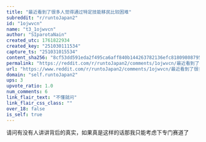 ```yaml
---
title: "最近看到了很多人觉得通过特定技能移民比较困难"
subreddit: "r/runtoJapan2"
id: "1ojwvcn"
name: "t3_1ojwvcn"
author: "SIparotaNain"
created_utc: 1761822934
created_key: "251030111534"
capture_ts: "251031015534"
content_sha256: "8cf53dd591eda2f495ca6aff840b144263782136efc8180980879558be084cbe"
permalink: "https://reddit.com/r/runtoJapan2/comments/1ojwvcn/最近看到了很多人觉得通过特定技能移民比较困难/"
url: "https://www.reddit.com/r/runtoJapan2/comments/1ojwvcn/最近看到了很多人觉得通过特定技能移民比较困难/"
domain: "self.runtoJapan2"
ups: 3
upvote_ratio: 1.0
num_comments: 6
link_flair_text: "不懂就问"
link_flair_css_class: ""
over_18: false
is_self: true
---
```


请问有没有人讲讲背后的真实，如果真是这样的话那我只能考虑下专门赛道了
